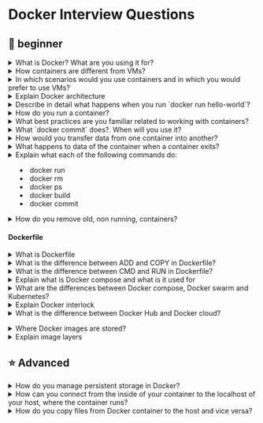 # Docker Interview Questions

## :baby: beginner

<details>
<summary>What is Docker? What are you using it for?</summary><br>

 Docker is a software platform that enables developers to build, test, and deploy applications using containerization. It packages applications and their dependencies into standardized units called **containers**, which can run consistently across different computing environments. Essentially, Docker virtualizes the operating system, allowing you to run multiple applications in isolated containers on a single host, without the overhead of virtual machines. 
</details>

<details>
<summary>How containers are different from VMs?</summary><br>

The primary difference between containers and VMs is that containers allow you to virtualize
multiple workloads on the operating system while in the case of VMs the hardware is being virtualized to
run multiple machines each with its own OS.

![Container VS VM](https://github.com/srirymec/devops-sre-learning/blob/main/docker/images/container%20vs%20vms.jpg)

 | **Virtual Machines (VM)** | **Containers** |
|------------------------|------------|
| Virtual Machines imitate full-fledged hardware, including the guest OS, on top of a hypervisor. Each VM runs its own OS instance which is independent of the host OS. | Docker containers are lightweight and portable, and they share the host OS kernel. They run on top of the host OS and encapsulate the application and its dependencies. |
| VMs consume more resources since they need to imitate an entire operating system, including memory, disk space, and CPU. | In terms of resource utilization, Docker Containers are highly efficient since they share the host OS kernel and require fewer resources compared to VMs. |
| Comparatively, VMs offer stronger isolation since each VM runs its kernel and has its dedicated resources. Hence, VMs are more secure but also heavier. | Containers provide process-level isolation. This means that they share the same OS kernel but have separate filesystems and networking. This is achieved through namespaces and control groups. |
| VMs are less flexible compared to containers due to differences in underlying hardware and hypervisor configurations. However, they can be portable to some extent through disk images. | As long as Docker is installed in an environment, Containers can run consistently across different environments, development or production. This makes them highly portable. |
| VMs typically take longer to start because they need to boot an entire OS. This results in slower startup times compared to containers. | Containers spin up almost instantly since they utilize the host OS kernel. Hence, they are best suitable for microservices architectures and rapid scaling. |
| VMs are preferred for running legacy applications that have strict security requirements where strong isolation is necessary. | Docker Containers are best suited for microservices architectures, CI/CD pipelines, and applications that require rapid deployment and scaling. |
</details>

<details>
<summary>In which scenarios would you use containers and in which you would prefer to use VMs?</summary><br>

**You should choose VMs when:**
  * you need run an application which requires all the resources and functionalities of an OS
  * you need full isolation and security

**You should choose containers when:**
  * you need a lightweight solution that quickly starts
  * Running multiple versions or instances of a single application
</details>

<details>
<summary>Explain Docker architecture</summary><br>

 ![Docker architecture](https://github.com/srirymec/devops-sre-learning/blob/main/docker/images/docker_architecture.jpg)

- **Docker Daemon**
  - Also known as `dockerd`, it manages Docker objects like containers, images, volumes, and networks.
  - Listens to Docker API requests.
  - Can communicate with other daemons to manage Docker services.

- **Docker Client**
  - Users interact with Docker using clients like the CLI.
  - Docker commands (e.g., `docker run`) are sent to `dockerd` for execution.
  - A single Docker client can communicate with multiple daemons.

- **Docker Desktop**
  - An easy-to-use application for accessing Docker on Windows, macOS, and Linux.
  - Allows users to perform all Docker-related functionalities.
  - Bundled with Docker daemon, client, Compose, Kubernetes, and more.

- **Docker Registries**
  - Registries store Docker images.
  - The most popular public registry is **Docker Hub**.
  - By default, Docker pulls images from Docker Hub.
  - `docker pull` or `docker run` commands fetch images from the registry.
  - `docker push` sends images to the registry.

- **Docker Objects**
  - Includes images, containers, networks, volumes, plugins, and others used throughout the Docker lifecycle.

- **Docker Images**
  - Read-only templates used to create containers.
  - Typically based on another image with added modifications.
  - Example: An image based on Ubuntu with Apache, your application, and custom configurations.
  - Can be custom-built using a `Dockerfile`.
  - Each instruction in a Dockerfile adds a layer to the image.
  - When rebuilding, only changed layers are rebuilt—making images lightweight and fast.

- **Docker Containers**
  - A container is a running instance of a Docker image.
  - You can create, run, stop, move, or delete containers.
  - Container behavior depends on the image and startup configurations.
  - Unsaved changes (not persisted via volumes) are lost when a container is removed or stopped.

- **Docker Networks**
  - Enable communication between containers.
  - Containers are isolated by default.
  - Virtual networks allow safe communication between containers.
  - Networks can be simple (bridge) or complex (custom drivers).
  - Essential for multi-container applications.

- **Docker Storage**
  - Traditional applications rely on host storage.
  - Docker uses **volumes** to manage storage outside of the container.
  - Volumes ensure data persists even if containers are stopped or deleted.
  - You can bind-mount directories from the host or use named volumes.
  - Volumes separate data from the container lifecycle, ensuring durability and manageability.
</details>

<details>
<summary>Describe in detail what happens when you run `docker run hello-world`?</summary><br>

- Docker CLI passes your request to Docker daemon.
- Docker daemon downloads the image from Docker Hub
- Docker daemon creates a new container by using the image it downloaded
- Docker daemon redirects output from container to Docker CLI which redirects it to the standard output
</details>

<details>
<summary>How do you run a container?</summary><br>

 The primary command for starting and creating Docker containers is `docker run`. If the image isn't already available locally, Docker pulls it from a registry when you run this command. It then starts a fresh container instance by generating one based on that image.

With the help of this command, you can specify several options, including volume mounts, environment variables, port mappings, and more, to tailor the container's configuration to your requirements.

```bash
$ docker run -d -p 8080:80 nginx
```
![docker run](https://github.com/srirymec/devops-sre-learning/blob/main/docker/images/docker_containers_3.jpg)

In this case, the detached mode (`-d`) of the `docker run` command creates a new container based on the `"nginx"` image and runs it in the background. Additionally, it maps host port `8080` to container port `80` (`-p 8080:80`), granting access to the **NGINX** web server housed within the container.
</details>

<details>
<summary>What best practices are you familiar related to working with containers?</summary><br>

- 🐳 Image Design & Management
  - Use minimal base images (e.g., alpine, distroless) -> Reduces attack surface and image size.
  - Multi-stage builds -> Compile/build in one stage and copy only needed artifacts to the final image.
  - Pin image versions -> Avoid using latest; instead, use specific tags to prevent unexpected changes.
  - Keep images small -> Avoid installing unnecessary packages. Clean up apt-get caches, etc.
  - Layer caching awareness -> Place least frequently changed layers on top of Dockerfile to optimize builds.

- 🔐 Security Best Practices
  - Scan images for vulnerabilities
→ Use tools like Trivy, Clair, or Docker Scout in your CI pipeline.
  - Run containers as non-root
→ Add a user in Dockerfile and drop unnecessary Linux capabilities.
  - Read-only file systems
→ Set filesystem to read-only except where writable volumes are needed.
  - Avoid secrets in images or ENV
→ Use Kubernetes Secrets or external secret management (e.g., Vault, AWS Secrets Manager).

- ⚙️ Container Runtime Configurations
  - Limit resource usage
→ Set memory (memory) and CPU (cpu) limits in Docker or Kubernetes.
  - Health checks
→ Use HEALTHCHECK in Docker and livenessProbe/readinessProbe in Kubernetes.
  - Log to stdout/stderr
→ Allow logs to be captured by container orchestrators like Kubernetes.

- 📦Container Orchestration (Kubernetes)
  - Immutable infrastructure
→ Avoid modifying running containers. Replace them with new builds.
  - Use deployments and services
→ Ensure proper rolling updates and service discovery.
  - Namespace separation
→ Use namespaces for multitenancy or separating environments.
  - Use ConfigMaps and Secrets
→ Externalize configuration and sensitive data cleanly.

- 🚀 CI/CD Integration
  - Automate image builds and pushes
→ Use CI/CD tools like GitHub Actions, GitLab CI, or Google Cloud Build.
  - Tag with git commit or version
→ Enables better traceability.
  - Use a trusted registry
→ Push to secured registries like Docker Hub (with signed images), ECR, GCR, etc.

- 🔍 Monitoring & Observability
  - Use sidecars or agents for monitoring/logging
→ Example: Fluentd, Promtail, Datadog Agent.
  - Expose metrics endpoints
→ Prometheus-compatible metrics endpoints using /metrics.
 
</details>

<details>
<summary>What `docker commit` does?. When will you use it?</summary><br>

 The `docker commit` command allows users to create a new Docker image based on the contents of a container. The new image comprises the base image and a layer containing modifications made inside the container.

The `docker commit` command uses the following syntax:

```
docker commit [options] [container-id-or-name] [image-name]:[tag]
```

The `[tag]` part of the command is optional. If you create an image without a tag, Docker defaults to `latest`.
</details>

<details>
<summary>How would you transfer data from one container into another?</summary><br>

 # 📦 Methods for Transferring Data Between Docker Containers

---

## 🔹 Docker Volumes

- **Concept:**  
  Docker volumes provide a mechanism for persistent data storage and sharing between containers.

- **How it works:**  
  When a volume is mounted to a container, changes made within the container’s volume directory are reflected on the host and in other containers that share the same volume.

- **Example:**
  ```
  docker run -d -v myvolume:/app/data my_container_image  # Create a volume and mount it to a container
  docker run -d -v myvolume:/app/data another_container_image  # Mount the same volume to another container
  ```

---

## 🔹 `docker cp` Command

- **Concept:**  
  The `docker cp` command allows copying files and directories between a container and the host or between containers.

- **How it works:**  
  It can copy files from the container to the host, or from the host to the container.

- **Example:**
  ```
  docker cp my_container:/app/data/file.txt .  # Copy file.txt from container to the current directory on the host
  docker cp file.txt my_container:/app/data/  # Copy file.txt from the host to the container's /app/data directory
  ```

---

## 🔹 Network Communication

- **Concept:**  
  Containers can communicate with each other over a network if they are part of the same network or if they are exposed to each other through exposed ports.

- **How it works:**  
  Applications within the containers can use standard network protocols (like HTTP, TCP sockets, etc.) to exchange data.

- **Example:**
  ```
  - A web application container can send data to a database container through a REST API.
  - Containers can use message queues (like RabbitMQ or Kafka) to exchange data.
  ```

---

## 🔹 Named Volumes

- **Concept:**  
  Named volumes offer a way to manage and share data between containers, especially in `docker-compose`.

- **How it works:**  
  You define named volumes in your `docker-compose.yml` and mount them to containers.

- **Example:**
 ```
        version: "3.8"
        services:
          web:
            image: nginx:latest
            ports:
              - "8080:80"
            volumes:
              - my_web_data:/usr/share/nginx/html  # Named volume for website content
          db:
            image: postgres:latest
            volumes:
              - my_db_data:/var/lib/postgresql/data  # Named volume for database data
        volumes:
          my_web_data:
          my_db_data:
 ```

</details>

<details>
<summary>What happens to data of the container when a container exits?</summary><br>

 When a container starts, it uses the files and configuration provided by the image. Each container is able to create, modify, and delete files and does so without affecting any other containers. **When the container is deleted, these file changes are also deleted.**

While this ephemeral nature of containers is great, it poses a challenge when you want to persist the data. For example, if you restart a database container, you might not want to start with an empty database. So, how do you persist files?

## Container volumes

Volumes are a storage mechanism that provide the ability to persist data beyond the lifecycle of an individual container. Think of it like providing a shortcut or symlink from inside the container to outside the container.

As an example, imagine you create a volume named `log-data`.

```
docker volume create log-data
```

When starting a container with the following command, the volume will be mounted (or attached) into the container at `/logs`:

```
docker run -d -p 80:80 -v log-data:/logs docker/welcome-to-docker
```

If the volume `log-data` doesn't exist, Docker will automatically create it for you.

When the container runs, all files it writes into the `/logs` folder will be saved in this volume, outside of the container. If you delete the container and start a new container using the same volume, the files will still be there.

</details>

<details>
<summary>Explain what each of the following commands do:

  * docker run
  * docker rm
  * docker ps
  * docker build
  * docker commit
    
</summary><br>

- **docker run**
  The primary command for starting and creating Docker containers is `docker run`. If the image isn't already available locally, Docker pulls it from a registry when you run this command. It then starts a fresh container instance by generating one based on that image.

With the help of this command, you can specify several options, including volume mounts, environment variables, port mappings, and more, to tailor the container's configuration to your requirements.

```bash
$ docker run -d -p 8080:80 nginx
```
![docker run](https://github.com/srirymec/devops-sre-learning/blob/main/docker/images/docker_containers_3.jpg)

In this case, the detached mode (`-d`) of the `docker run` command creates a new container based on the `"nginx"` image and runs it in the background. Additionally, it maps host port `8080` to container port `80` (`-p 8080:80`), granting access to the **NGINX** web server housed within the container.

- **docker rm**
To remove a Docker container or containers, you can use the `docker rm` command. The container(s) whose ID or name you wish to remove can be specified. This command only removes stopped containers by default; to forcefully remove running containers, you can use the `-f` or `--force` flag.

```bash
$ docker rm my_container
```
![docker rm](https://github.com/srirymec/devops-sre-learning/blob/main/docker/images/docker_containers_9.jpg)

The above command deletes the container with the name `"my_container"`. Unless the `-f` flag is used to force removal, the container must stop running before being removed.

If you want to remove all Docker containers together, you can chain two commands — `docker ps -aq`, which is used to obtain a list of all container IDs, and combine it with the `docker rm` command to remove all containers, including running containers.

```bash
$ docker rm $(docker ps -aq)
```
![docker rm1](https://github.com/srirymec/devops-sre-learning/blob/main/docker/images/docker_containers_11.jpg)

The above command removes every container on the Docker host, regardless of whether it is running or stopped.

- **docker ps**
  The Docker host's running containers can be listed using the `docker ps` command. You can use the `-a` or `--all` flag to show all containers, including stopped ones, as it only shows running containers by default.

```bash
$ docker ps
```
![docker ps](https://github.com/srirymec/devops-sre-learning/blob/main/docker/images/docker_containers_2.jpg)

This command displays the IDs, names, statuses, and other pertinent details of all containers that are currently running. It returns an empty list if no containers are in use.

- **docker build**
  The docker build command is used to build a Docker image from a Dockerfile and a context.

  ```bash
  $ docker build -t my-app:latest .
  ```
  Assuming the Docker file is in the current directory.
  
- **docker commit**
  The `docker commit` command allows users to create a new Docker image based on the contents of a container. The new image comprises the base image and a layer containing modifications made inside the container.

The `docker commit` command uses the following syntax:

```
docker commit [options] [container-id-or-name] [image-name]:[tag]
```

The `[tag]` part of the command is optional. If you create an image without a tag, Docker defaults to `latest`.
</details>

<details>
<summary>How do you remove old, non running, containers?</summary><br>

 To clear up disk space on the Docker host, you can use the `docker container prune` command to remove all stopped containers. It is a practical method of clearing out empty containers and recovering resources.

```bash
$ docker container prune
```
![docker prune](https://github.com/srirymec/devops-sre-learning/blob/main/docker/images/docker_containers_10.jpg)

Docker asks for confirmation before continuing, but you can ignore this prompt by passing it with the `-f` or `--force` flag.

```bash
$ docker container prune -f
```
</details>

#### Dockerfile

<details>
<summary>What is Dockerfile</summary><br>

A Dockerfile is a plain text document that contains a series of instructions used to automatically build a Docker image. Each instruction in a Dockerfile represents a step in the image creation process, such as specifying a base image, copying files, installing dependencies, or setting environment variables. 

### 📄 Dockerfile Instructions

| Instruction   | Description                                             |
|---------------|---------------------------------------------------------|
| `ADD`         | Add local or remote files and directories.              |
| `ARG`         | Use build-time variables.                               |
| `CMD`         | Specify default commands.                               |
| `COPY`        | Copy files and directories.                             |
| `ENTRYPOINT`  | Specify default executable.                             |
| `ENV`         | Set environment variables.                              |
| `EXPOSE`      | Describe which ports your application is listening on.  |
| `FROM`        | Create a new build stage from a base image.             |
| `RUN`         | Execute build commands.                                 |
| `WORKDIR`     | Specify/Change working directory.                       |
| `USER`        | Set user and group ID.                                  |

### Example Docker file
```
FROM python:3.11-slim
COPY app.py /app/app.py
WORKDIR /app
CMD ["python", "app.py"]

```
</details>

<details>
<summary>What is the difference between ADD and COPY in Dockerfile?</summary><br><b>
</b></details>

<details>
<summary>What is the difference between CMD and RUN in Dockerfile?</summary><br><b>
</b></details>

<details>
<summary>Explain what is Docker compose and what is it used for</summary><br><b>
</b></details>

<details>
<summary>What are the differences between Docker compose, Docker swarm and Kubernetes?</summary><br><b>
</b></details>

<details>
<summary>Explain Docker interlock</summary><br><b>
</b></details>

<details>
<summary>What is the difference between Docker Hub and Docker cloud?</summary><br><b>

Docker Hub is a native Docker registry service which allows you to run pull
and push commands to install and deploy Docker images from the Docker Hub.

Docker Cloud is built on top of the Docker Hub so Docker Cloud provides
you with more options/features compared to Docker Hub. One example is
Swarm management which means you can create new swarms in Docker Cloud.
</b></details>

<details>
<summary>Where Docker images are stored?</summary><br><b>
</b></details>

<details>
<summary>Explain image layers</summary><br><b>
</b></details>

<a name="docker-advanced"></a>
## :star: Advanced

<details>
<summary>How do you manage persistent storage in Docker?</summary><br><b>
</b></details>

<details>
<summary>How can you connect from the inside of your container to the localhost of your host, where the container runs?</summary><br><b>
</b></details>

<details>
<summary>How do you copy files from Docker container to the host and vice versa?</summary><br><b>
</b></details>
